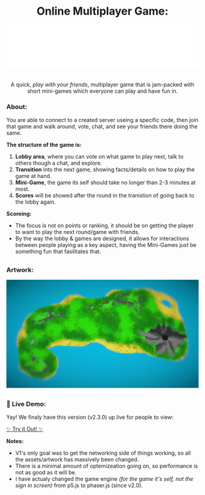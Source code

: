 <div align="center">
  <h1>Online Multiplayer Game:</h1>
  <img src="senar.io/assets/Boxes.png" alt="Game_Title">
  <h2></h2>
  <p>A quick, <i>play with your friends</i>, multiplayer game that is jam-packed with short mini-games which everyone can play and have fun in.</p>
</div>
<span></span>

<h3>About:</h3>
You are able to connect to a created server useing a specific code, then join that game and walk around, vote, chat, and see your friends there doing the same.

**The structure of the game is:**

1. **Lobby area**, where you can vote on what game to play next, talk to others though a chat, and explore.
2. **Transition** into the next game, showing facts/details on how to play the game at hand.
3. **Mini-Game**, the game its self should take no longer than 2-3 minutes at most.
4. **Scores** will be showed after the round in the tranistion of going back to the lobby again.

**Scoreing:**

* The focus is not on points or ranking, it should be on getting the player to want to play the next round/game with friends.
* By the way the lobby & games are designed, it allows for interactions between people playing as a key aspect, having the Mini-Games just be something fun that fasilitates that.

<h2></h2>
<h3>Artwork:</h3>

<div align="center">
  <img src="senar.io/assets/Artwork_Map.png" alt="Game_Art_1">
</div>
  
  
<h2></h2>
<h3>🔌 Live Demo:</h3>

Yay! We finaly have this version (v2.3.0) up live for people to view:

[✨ Try it Out! ✨](https://senario-islands-v2s3-b.glitch.me)

  **Notes:**
  * V1's only goal was to get the networking side of things working, so all the assets/artwork has massively been changed.
  * There is a minimal amount of optemizeation going on, so performance is not as good as it will be.
  * I have actualy changed the game engine *(for the game it's self, not the sign in screen)* from p5.js to phaser.js (since v2.0).

